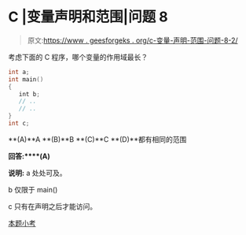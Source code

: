 # C |变量声明和范围|问题 8

> 原文:[https://www . geesforgeks . org/c-变量-声明-范围-问题-8-2/](https://www.geeksforgeeks.org/c-variable-declaration-and-scope-question-8-2/)

考虑下面的 C 程序，哪个变量的作用域最长？

```cpp
int a;
int main()
{
   int b;
   // ..
   // ..
}
int c;
```

**(A)**A
**(B)**B
**(C)**C
**(D)**都有相同的范围

**回答:****(A)**

**说明:** a 处处可及。

b 仅限于 main()

c 只有在声明之后才能访问。

[本题小考](https://www.geeksforgeeks.org/c-language-2-gq/variable-declaration-and-scope-gq/)
